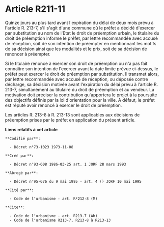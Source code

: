 # Article R211-11

Quinze jours au plus tard avant l'expiration du délai de deux mois prévu à l'article R. 213-7, s'il s'agit d'une commune où
le préfet a décidé d'exercer par substitution au nom de l'Etat le droit de préemption urbain, le titulaire du droit de
préemption informe le préfet, par lettre recommandée avec accusé de réception, soit de son intention de préempter en
mentionnant les motifs de sa décision ainsi que les modalités et le prix, soit de sa décision de renoncer à préempter.

Si le titulaire renonce à exercer son droit de préemption ou n'a pas fait connaître son intention de l'exercer avant la date
limite prévue ci-dessus, le préfet peut exercer le droit de préemption par substitution. Il transmet alors, par lettre
recommandée avec accusé de réception, ou déposée contre décharge, sa décision motivée avant l'expiration du délai prévu à
l'article R. 213-7, simultanément au titulaire du droit de préemption et au vendeur. La motivation doit préciser la
contribution qu'apportera le projet à la poursuite des objectifs définis par la loi d'orientation pour la ville. A défaut, le
préfet est réputé avoir renoncé à exercer le droit de préemption.

Les articles R. 213-8 à R. 213-13 sont applicables aux décisions de préemption prises par le préfet en application du présent
article.

**Liens relatifs à cet article**

	**Codifié par**:

	  - Décret n°73-1023 1973-11-08

	**Créé par**:

	  - Décret n°93-608 1986-03-25 art. 1 JORF 28 mars 1993

	**Abrogé par**:

	  - Décret n°95-676 du 9 mai 1995 - art. 4 () JORF 10 mai 1995

	**Cité par**:

	  - Code de l'urbanisme - art. R*212-8 (M)

	**Cite**:

	  - Code de l'urbanisme - art. R213-7 (Ab)
	  - Code de l'urbanisme R213-7, R213-8 à R213-13
